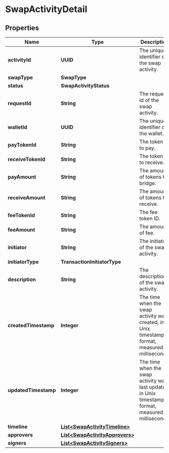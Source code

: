 

# SwapActivityDetail


## Properties

| Name | Type | Description | Notes |
|------------ | ------------- | ------------- | -------------|
|**activityId** | **UUID** | The unique identifier of the swap activity. |  [optional] |
|**swapType** | **SwapType** |  |  [optional] |
|**status** | **SwapActivityStatus** |  |  [optional] |
|**requestId** | **String** | The request id of the swap activity. |  [optional] |
|**walletId** | **UUID** | The unique identifier of the wallet. |  [optional] |
|**payTokenId** | **String** | The token ID to pay. |  [optional] |
|**receiveTokenId** | **String** | The token ID to receive. |  [optional] |
|**payAmount** | **String** | The amount of tokens to bridge. |  [optional] |
|**receiveAmount** | **String** | The amount of tokens to receive. |  [optional] |
|**feeTokenId** | **String** | The fee token ID. |  [optional] |
|**feeAmount** | **String** | The amount of fee. |  [optional] |
|**initiator** | **String** | The initiator of the swap activity. |  [optional] |
|**initiatorType** | **TransactionInitiatorType** |  |  [optional] |
|**description** | **String** | The description of the swap activity. |  [optional] |
|**createdTimestamp** | **Integer** | The time when the swap activity was created, in Unix timestamp format, measured in milliseconds. |  [optional] |
|**updatedTimestamp** | **Integer** | The time when the swap activity was last updated, in Unix timestamp format, measured in milliseconds. |  [optional] |
|**timeline** | [**List&lt;SwapActivityTimeline&gt;**](SwapActivityTimeline.md) |  |  [optional] |
|**approvers** | [**List&lt;SwapActivityApprovers&gt;**](SwapActivityApprovers.md) |  |  [optional] |
|**signers** | [**List&lt;SwapActivitySigners&gt;**](SwapActivitySigners.md) |  |  [optional] |




